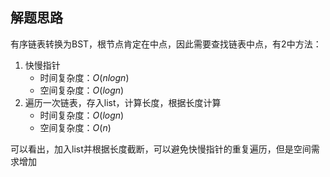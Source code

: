 ## 解题思路

有序链表转换为BST，根节点肯定在中点，因此需要查找链表中点，有2中方法：

1. 快慢指针
   + 时间复杂度：$O(nlogn)$
   + 空间复杂度：$O(logn)$
2. 遍历一次链表，存入list，计算长度，根据长度计算
   + 时间复杂度：$O(logn)$
   + 空间复杂度：$O(n)$

可以看出，加入list并根据长度截断，可以避免快慢指针的重复遍历，但是空间需求增加